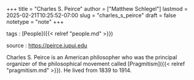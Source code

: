 +++
title = "Charles S. Peirce"
author = ["Matthew Schlegel"]
lastmod = 2025-02-21T10:25:52-07:00
slug = "charles_s_peirce"
draft = false
notetype = "note"
+++

tags
: [People]({{< relref "people.md" >}})

source
: <https://peirce.iupui.edu>

Charles S. Peirce is an American philosopher who was the principal organizer of the philosophical movement called [Pragmitism]({{< relref "pragmitism.md" >}}). He lived from 1839 to 1914.
